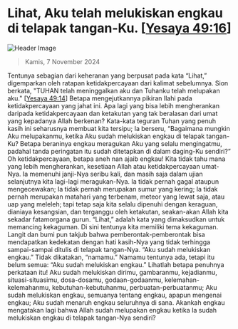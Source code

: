 
# Lihat, Aku telah melukiskan engkau di telapak tangan-Ku. [[Yesaya 49:16](http://alkitab.sabda.org/?Yesaya%2049:16)]

![Header Image](https://alkitab.app/slice/sunrise.jpg)

> Kamis, 7 November 2024

Tentunya sebagian dari keheranan yang berpusat pada kata “Lihat,” digemparkan oleh ratapan ketidakpercayaan dari kalimat sebelumnya. Sion berkata, "TUHAN telah meninggalkan aku dan Tuhanku telah melupakan aku." [[Yesaya 49:14](http://alkitab.sabda.org/?Yesaya%2049:14)] Betapa mengejutkannya pikiran Ilahi pada ketidakpercayaan yang jahat ini. Apa lagi yang bisa lebih mengherankan daripada ketidakpercayaan dan ketakutan yang tak beralasan dari umat yang kepadanya Allah berkenan? Kata-kata teguran Tuhan yang penuh kasih ini seharusnya membuat kita tersipu; Ia berseru, “Bagaimana mungkin Aku melupakanmu, ketika Aku sudah melukiskan engkau di telapak tangan-Ku? Betapa beraninya engkau meragukan Aku yang selalu mengingatmu, padahal tanda peringatan itu sudah ditetapkan di dalam daging-Ku sendiri?” Oh ketidakpercayaan, betapa aneh nan ajaib engkau! Kita tidak tahu mana yang lebih mengherankan, kesetiaan Allah atau ketidakpercayaan umat-Nya. Ia memenuhi janji-Nya seribu kali, dan masih saja dalam ujian selanjutnya kita lagi-lagi meragukan-Nya. Ia tidak pernah gagal ataupun mengecewakan; Ia tidak pernah merupakan sumur yang kering; Ia tidak pernah merupakan matahari yang terbenam, meteor yang lewat saja, atau uap yang meleleh; tapi tetap saja kita selalu dipenuhi dengan keraguan, dianiaya kesangsian, dan terganggu oleh ketakutan, seakan-akan Allah kita sekadar fatamorgana gurun. “Lihat,” adalah kata yang dimaksudkan untuk memancing kekaguman. Di sini tentunya kita memiliki tema kekaguman. Langit dan bumi pun takjub bahwa pemberontak-pemberontak bisa mendapatkan kedekatan dengan hati kasih-Nya yang tidak terhingga sampai-sampai ditulis di telapak tangan-Nya. “Aku sudah melukiskan engkau.” Tidak dikatakan, “namamu.” Namamu tentunya ada, tetapi itu belum semua: “Aku sudah melukiskan engkau.” Lihatlah betapa penuhnya perkataan itu! Aku sudah melukiskan dirimu, gambaranmu, kejadianmu, situasi-situasimu, dosa-dosamu, godaan-godaanmu, kelemahan-kelemahanmu, kebutuhan-kebutuhanmu, perbuatan-perbuatanmu; Aku sudah melukiskan engkau, semuanya tentang engkau, apapun mengenai engkau; Aku sudah menaruh engkau seluruhnya di sana. Akankah engkau mengatakan lagi bahwa Allah sudah melupakan engkau ketika Ia sudah melukiskan engkau di telapak tangan-Nya sendiri?
    